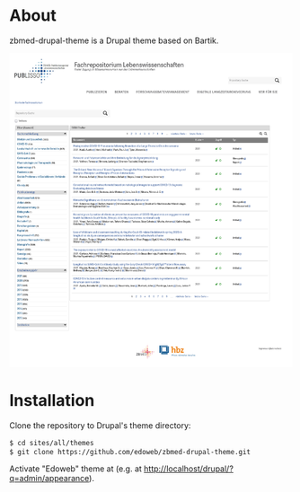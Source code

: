 # About

zbmed-drupal-theme is a Drupal theme based on Bartik.

![Screenshot](screenshot.png "Screenshot")


# Installation

Clone the repository to Drupal's theme directory:

    $ cd sites/all/themes
    $ git clone https://github.com/edoweb/zbmed-drupal-theme.git

Activate "Edoweb" theme at (e.g. at
<http://localhost/drupal/?q=admin/appearance>).
